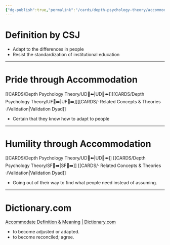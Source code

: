 ```yaml
---
{"dg-publish":true,"permalink":"/cards/depth-psychology-theory/accommodation/","noteIcon":"1","created":"2022-12-31T17:42:57.181+01:00","updated":"2023-06-08T17:27:19.581+02:00"}
---
```


# Definition by CSJ 
- Adapt to the differences in people 
- Resist the standardization of institutional education 
---
# Pride through Accommodation 
[[CARDS/Depth Psychology Theory/UD👥⬅️\|UD👥⬅️]][[CARDS/Depth Psychology Theory/UF👥➡️\|UF👥➡️]][[CARDS/· Related Concepts & Theories ·/Validation\|Validation Dyad]] 
- Certain that they know how to adapt to people 
---
# Humility through Accommodation 
[[CARDS/Depth Psychology Theory/UD👥⬅️\|UD👥⬅️]] [[CARDS/Depth Psychology Theory/SF🤸➡️\|SF🤸➡️]] [[CARDS/· Related Concepts & Theories ·/Validation\|Validation Dyad]] 
- Going out of their way to find what people need instead of assuming. 
---
# Dictionary.com 
[Accommodate Definition & Meaning | Dictionary.com](https://www.dictionary.com/browse/accommodate)
- to become adjusted or adapted.
- to become reconciled; agree.